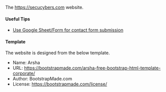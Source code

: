 The https://secucybers.com website.


#### Useful Tips
- [Use Google Sheet/Form for contact form submission](https://blog.milanmaharjan.com.np/post/build-a-custom-contact-form-for-your-static-website/)

#### Template
The website is designed from the below template.
- Name: Arsha
- URL: https://bootstrapmade.com/arsha-free-bootstrap-html-template-corporate/
- Author: BootstrapMade.com
- License: https://bootstrapmade.com/license/
